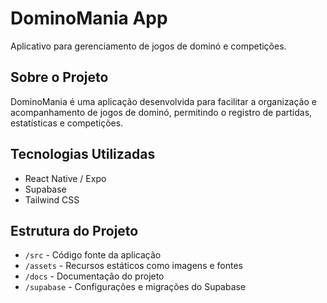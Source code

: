 # DominoMania App

Aplicativo para gerenciamento de jogos de dominó e competições.

## Sobre o Projeto

DominoMania é uma aplicação desenvolvida para facilitar a organização e acompanhamento de jogos de dominó, permitindo o registro de partidas, estatísticas e competições.

## Tecnologias Utilizadas

- React Native / Expo
- Supabase
- Tailwind CSS

## Estrutura do Projeto

- `/src` - Código fonte da aplicação
- `/assets` - Recursos estáticos como imagens e fontes
- `/docs` - Documentação do projeto
- `/supabase` - Configurações e migrações do Supabase